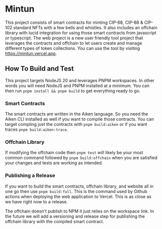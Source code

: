 # Mintun

This project consists of smart contracts for minting CIP-68, CIP-88 & CIP-102 standard NFTs with a few bells and whistles. It also includes an offchain library with lucid integration for using those smart contracts from javascript or typescript. The web project is a new user friendly tool project that leverages the contracts and offchain to let users create and manage different types of token collections. You can use the tool by visiting https://mintun.vercel.app.

## How To Build and Test

This project targets NodeJS 20 and leverages PNPM workspaces. In other words you will need NodeJS and PNPM installed at a minimum. You can then run `pnpm install && pnpm build` to get everything ready to go.

### Smart Contracts

The smart contracts are written in the Aiken language. So you need the Aiken CLI installed as well if you want to compile those contracts. You can target compling just the contracts with `pnpm build:aiken` or if you want traces `pnpm build:aiken:trace`.

### Offchain Library

If modifying the offchain code then `pnpm test` will likely be your most common command followed by `pnpm build:offchain` when you are satisfied your changes and tests are working as intended.

### Publishing a Release

If you want to build the smart contracts, offchain library, and website all in one go then use `pnpm build:full`. This is the command used by Github actions when deploying the web application to Vercel. This is as close as we have right now to a release.

The offchain doesn't publish to NPM it just relies on the workspace link. In the future we will add a versioning and release step for publishing the offchain library with the compiled smart contract.
